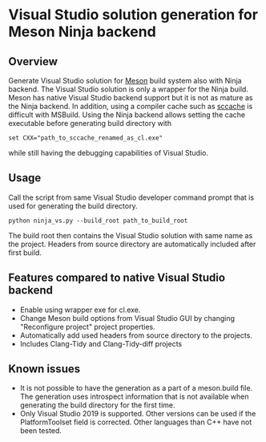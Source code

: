 # Visual Studio solution generation for Meson Ninja backend

## Overview
Generate Visual Studio solution for [Meson](https://mesonbuild.com/) build system also with Ninja backend. The Visual Studio solution is only a wrapper for the Ninja build. Meson has native Visual Studio backend support but it is not as mature as the Ninja backend. In addition, using a compiler cache such as [sccache](https://github.com/mozilla/sccache/) is difficult with MSBuild. Using the Ninja backend allows setting the cache executable before generating build directory with
```
set CXX="path_to_sccache_renamed_as_cl.exe"
```
while still having the debugging capabilities of Visual Studio.

## Usage
Call the script from same Visual Studio developer command prompt that is used for generating the build directory.
```
python ninja_vs.py --build_root path_to_build_root
```
The build root then contains the Visual Studio solution with same name as the project. Headers from source directory are automatically included after first build.

## Features compared to native Visual Studio backend
* Enable using wrapper exe for cl.exe.
* Change Meson build options from Visual Studio GUI by changing "Reconfigure project" project properties.
* Automatically add used headers from source directory to the projects.
* Includes Clang-Tidy and Clang-Tidy-diff projects


## Known issues
* It is not possible to have the generation as a part of a meson.build file. The generation uses introspect information that is not available when generating the build directory for the first time.
* Only Visual Studio 2019 is supported. Other versions can be used if the PlatformToolset field is corrected. Other languages than C++ have not been tested.
